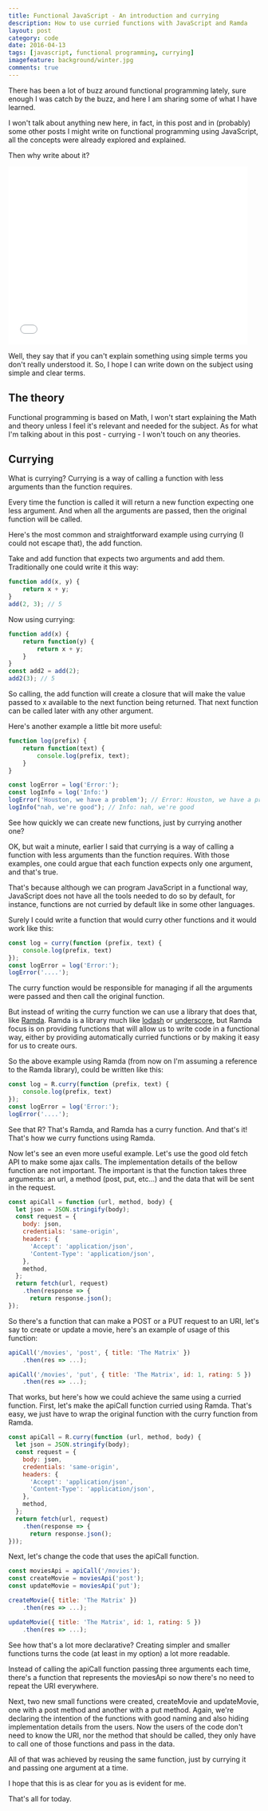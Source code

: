 ```yaml
---
title: Functional JavaScript - An introduction and currying
description: How to use curried functions with JavaScript and Ramda
layout: post
category: code
date: 2016-04-13
tags: [javascript, functional programming, currying]
imagefeature: background/winter.jpg
comments: true
---
```

There has been a lot of buzz around functional programming lately, sure enough I was catch by the buzz, and here I am sharing some of what I have learned.
<!-- more -->
I won't talk about anything new here, in fact, in this post and in (probably) some other posts I might write on functional programming using JavaScript, all the concepts were already explored and explained.

Then why write about it? 

<iframe src="//giphy.com/embed/lYKvaJ8EQTzCU" width="480" height="357" frameBorder="0" class="giphy-embed" allowFullScreen></iframe>

Well, they say that if you can't explain something using simple terms you don't really understood it. So, I hope I can write down on the subject using simple and clear terms.

## The theory

Functional programming is based on Math, I won't start explaining the Math and theory unless I feel it's relevant and needed for the subject. As for what I'm talking about in this post - currying - I won't touch on any theories.

## Currying

What is currying? Currying is a way of calling a function with less arguments than the function requires. 

Every time the function is called it will return a new function expecting one less argument. And when all the arguments are passed, then the original function will be called.

Here's the most common and straightforward example using currying (I could not escape that), the add function.

Take and add function that expects two arguments and add them. Traditionally one could write it this way:

``` javascript
function add(x, y) {
    return x + y;
}
add(2, 3); // 5
```

Now using currying:

``` javascript
function add(x) {
    return function(y) {
        return x + y;
    }
}
const add2 = add(2);
add2(3); // 5
```

So calling, the add function will create a closure that will make the value passed to x available to the next function being returned. That next function can be called later with any other argument.

Here's another example a little bit more useful:

``` javascript
function log(prefix) {
    return function(text) {
        console.log(prefix, text);
    }
}

const logError = log('Error:');
const logInfo = log('Info:')
logError('Houston, we have a problem'); // Error: Houston, we have a problem
logInfo("nah, we're good"); // Info: nah, we're good
```

See how quickly we can create new functions, just by currying another one?

<script async src="//pagead2.googlesyndication.com/pagead/js/adsbygoogle.js"></script>
<!-- Responsive content -->
<ins class="adsbygoogle"
     style="display:block"
     data-ad-client="ca-pub-1865353648221711"
     data-ad-slot="8499334570"
     data-ad-format="auto"></ins>
<script>
(adsbygoogle = window.adsbygoogle || []).push({});
</script>

OK, but wait a minute, earlier I said that currying is a way of calling a function with less arguments than the function requires. With those examples, one could argue that each function expects only one argument, and that's true.

That's because although we can program JavaScript in a functional way, JavaScript does not have all the tools needed to do so by default, for instance, functions are not curried by default like in some other languages.

Surely I could write a function that would curry other functions and it would work like this:

``` javascript
const log = curry(function (prefix, text) {
    console.log(prefix, text)
});
const logError = log('Error:');
logError('....');
```

The curry function would be responsible for managing if all the arguments were passed and then call the original function. 

But instead of writing the curry function we can use a library that does that, like [Ramda](http://ramdajs.com/). Ramda is a library much like [lodash](https://lodash.com/) or [underscore](http://underscorejs.org/), but Ramda focus is on providing functions that will allow us to write code in a functional way, either by providing automatically curried functions or by making it easy for us to create ours.

So the above example using Ramda (from now on I'm assuming a reference to the Ramda library), could be written like this:

``` javascript
const log = R.curry(function (prefix, text) {
    console.log(prefix, text)
});
const logError = log('Error:');
logError('....');
```

See that R? That's Ramda, and Ramda has a curry function. And that's it! That's how we curry functions using Ramda.

Now let's see an even more useful example. Let's use the good old fetch API to make some ajax calls. The implementation details of the bellow function are not important. The important is that the function takes three arguments: an url, a method (post, put, etc...) and the data that will be sent in the request.

``` javascript
const apiCall = function (url, method, body) {
  let json = JSON.stringify(body);
  const request = {
    body: json, 
    credentials: 'same-origin', 
    headers: {
      'Accept': 'application/json',
      'Content-Type': 'application/json',
    },
    method,
  };
  return fetch(url, request)
    .then(response => { 
      return response.json(); 
});
```

So there's a function that can make a POST or a PUT request to an URI, let's say to create or update a movie, here's an example of usage of this function:

``` javascript
apiCall('/movies', 'post', { title: 'The Matrix' })
    .then(res => ...);

apiCall('/movies', 'put', { title: 'The Matrix', id: 1, rating: 5 })
    .then(res => ...);
```

That works, but here's how we could achieve the same using a curried function. First, let's make the apiCall function curried using Ramda. That's easy, we just have to wrap the original function with the curry function from Ramda.

``` javascript
const apiCall = R.curry(function (url, method, body) {
  let json = JSON.stringify(body);
  const request = {
    body: json, 
    credentials: 'same-origin', 
    headers: {
      'Accept': 'application/json',
      'Content-Type': 'application/json',
    },
    method,
  };
  return fetch(url, request)
    .then(response => { 
      return response.json(); 
}));
```

Next, let's change the code that uses the apiCall function.

``` javascript
const moviesApi = apiCall('/movies');
const createMovie = moviesApi('post');
const updateMovie = moviesApi('put');

createMovie({ title: 'The Matrix' })
    .then(res => ...);

updateMovie({ title: 'The Matrix', id: 1, rating: 5 })
    .then(res => ...);
```

See how that's a lot more declarative? Creating simpler and smaller functions turns the code (at least in my option) a lot more readable.

Instead of calling the apiCall function passing three arguments each time, there's a function that represents the moviesApi so now there's no need to repeat the URI everywhere.

Next, two new small functions were created, createMovie and updateMovie, one with a post method and another with a put method. Again, we're declaring the intention of the functions with good naming and also hiding implementation details from the users. Now the users of the code don't need to know the URI, nor the method that should be called, they only have to call one of those functions and pass in the data.

All of that was achieved by reusing the same function, just by currying it and passing one argument at a time.

I hope that this is as clear for you as is evident for me.

That's all for today.